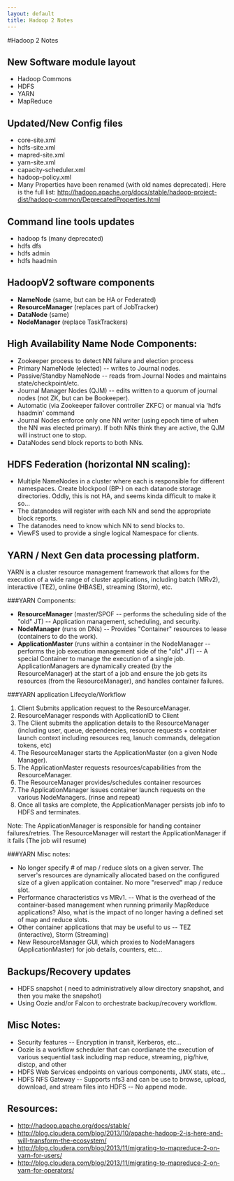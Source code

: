 ```yaml
---
layout: default
title: Hadoop 2 Notes
---
```

#Hadoop 2 Notes

## New Software module layout
* Hadoop Commons
* HDFS
* YARN
* MapReduce

## Updated/New Config files
* core-site.xml  
* hdfs-site.xml   
* mapred-site.xml
* yarn-site.xml
* capacity-scheduler.xml  
* hadoop-policy.xml 
* Many Properties have been renamed (with old names deprecated).  Here is the full list:
  http://hadoop.apache.org/docs/stable/hadoop-project-dist/hadoop-common/DeprecatedProperties.html

## Command line tools updates
* hadoop fs  (many deprecated)
* hdfs dfs 
* hdfs admin
* hdfs haadmin

## HadoopV2 software components
* **NameNode** (same, but can be HA or Federated)
* **ResourceManager** (replaces part of JobTracker)
* **DataNode** (same)
* **NodeManager** (replace TaskTrackers)

## High Availability Name Node Components:
* Zookeeper process to detect NN failure and election process
* Primary NameNode (elected) -- writes to Journal nodes.
* Passive/Standby NameNode --  reads from Journal Nodes and maintains state/checkpoint/etc.
* Journal Manager Nodes (QJM) -- edits written to a quorum of journal nodes (not ZK, but can be Bookeeper).
* Automatic (via Zookeeper failover controller ZKFC) or manual via 'hdfs haadmin' command
* Journal Nodes enforce only one NN writer (using epoch time of when the NN was elected primary). If both NNs think they are active, the QJM will instruct one to stop.
* DataNodes send block reports to both NNs.

## HDFS Federation (horizontal NN scaling): 
* Multiple NameNodes in a cluster where each is responsible for different namespaces.  Create blockpool (BP-) on each datanode storage directories.  Oddly, this is not HA, and seems kinda difficult to make it so...
* The datanodes will register with each NN and send the appropriate block reports. 
* The datanodes need to know which NN to send blocks to.
* ViewFS used to provide a single logical Namespace for clients. 

## YARN / Next Gen data processing platform.
YARN is a cluster resource management framework that allows for the execution of a wide range of cluster applications, including batch (MRv2), interactive (TEZ), online (HBASE), streaming (Storm), etc.

###YARN Components:
* **ResourceManager** (master/SPOF -- performs the scheduling side of the "old" JT) -- Application management, scheduling, and security.
* **NodeManager** (runs on DNs) -- Provides "Container" resources to lease (containers to do the work).
* **ApplicationMaster** (runs within a container in the NodeManager -- performs the job execution management side of the "old" JT) -- A special Container to manage the execution of a single job.  ApplicationManagers are dynamically created (by the ResourceManager) at the start of a job and ensure the job gets its resources (from the ResourceManager), and handles container failures.

###YARN application Lifecycle/Workflow
1. Client Submits application request to the ResourceManager.
2. ResourceManager responds with ApplicationID to Client
3. The Client submits the application details to the ResourceManager (including user, queue, dependencies, resource requests + container launch context including resources req, lanuch commands, delegation tokens, etc)
4. The ResourceManager starts the ApplicationMaster (on a given Node Manager).
5. The ApplicationMaster requests resources/capabilities from the ResourceManager.
6. The ResourceManager provides/schedules container resources
7. The ApplicationManager issues container launch requests on the various NodeManagers. (rinse and repeat)
8. Once all tasks are complete, the ApplicationManager persists job info to HDFS and terminates.
 
 Note: The ApplicationManager is responsible for handing container failures/retries.  The ResourceManager will restart the ApplicationManager if it fails (The job will resume)

###YARN Misc notes:
* No longer specify # of map / reduce slots on a given server.  The server's resources are dynamically allocated based on the configured size of a given application container.  No more "reserved" map / reduce slot.
* Performance characteristics vs MRv1. -- What is the overhead of the container-based management when running primarily MapReduce applications?  Also, what is the impact of no longer having a defined set of map and reduce slots.
* Other container applications that may be useful to us -- TEZ (interactive), Storm (Streaming)
* New ResourceManager GUI, which proxies to NodeManagers (ApplicationMaster) for job details, counters, etc...

## Backups/Recovery updates
* HDFS snapshot ( need to administratively allow directory snapshot, and then you make the snapshot)
* Using Oozie and/or Falcon to orchestrate backup/recovery workflow. 

## Misc Notes:
* Security features -- Encryption in transit, Kerberos, etc...
* Oozie is a workflow scheduler that can coordianate the execution of various sequential task including map reduce, streaming, pig/hive, distcp, and other 
* HDFS Web Services endpoints on various components, JMX stats, etc...
* HDFS NFS Gateway -- Supports nfs3 and can be use to browse, upload, download, and stream files into HDFS -- No append mode.

## Resources:
* http://hadoop.apache.org/docs/stable/
* http://blog.cloudera.com/blog/2013/10/apache-hadoop-2-is-here-and-will-transform-the-ecosystem/
* http://blog.cloudera.com/blog/2013/11/migrating-to-mapreduce-2-on-yarn-for-users/
* http://blog.cloudera.com/blog/2013/11/migrating-to-mapreduce-2-on-yarn-for-operators/

